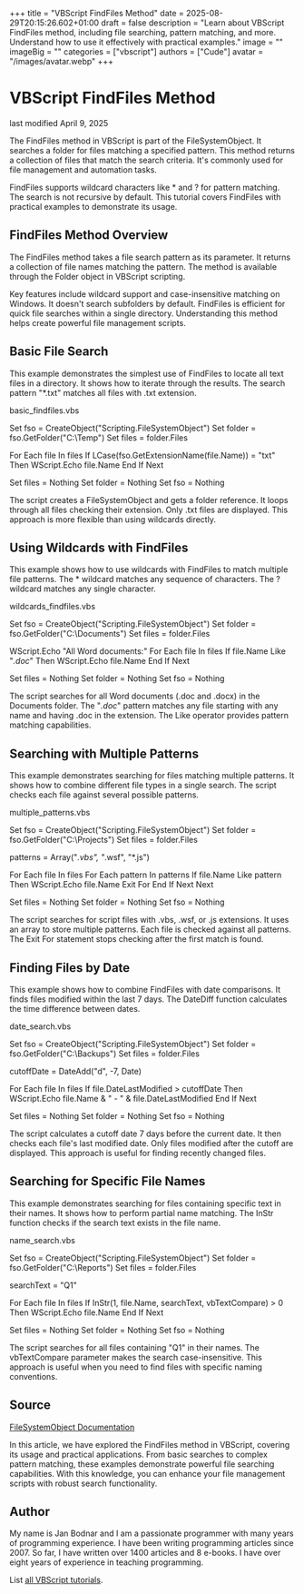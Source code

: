 +++
title = "VBScript FindFiles Method"
date = 2025-08-29T20:15:26.602+01:00
draft = false
description = "Learn about VBScript FindFiles method, including file searching, pattern matching, and more. Understand how to use it effectively with practical examples."
image = ""
imageBig = ""
categories = ["vbscript"]
authors = ["Cude"]
avatar = "/images/avatar.webp"
+++

# VBScript FindFiles Method

last modified April 9, 2025

The FindFiles method in VBScript is part of the
FileSystemObject. It searches a folder for files matching a
specified pattern. This method returns a collection of files that match the
search criteria. It's commonly used for file management and automation tasks.

FindFiles supports wildcard characters like * and ? for pattern
matching. The search is not recursive by default. This tutorial covers
FindFiles with practical examples to demonstrate its usage.

## FindFiles Method Overview

The FindFiles method takes a file search pattern as its parameter.
It returns a collection of file names matching the pattern. The method is
available through the Folder object in VBScript scripting.

Key features include wildcard support and case-insensitive matching on Windows.
It doesn't search subfolders by default. FindFiles is efficient for
quick file searches within a single directory. Understanding this method helps
create powerful file management scripts.

## Basic File Search

This example demonstrates the simplest use of FindFiles to locate
all text files in a directory. It shows how to iterate through the results. The
search pattern "*.txt" matches all files with .txt extension.

basic_findfiles.vbs
  

Set fso = CreateObject("Scripting.FileSystemObject")
Set folder = fso.GetFolder("C:\Temp")
Set files = folder.Files

For Each file In files
    If LCase(fso.GetExtensionName(file.Name)) = "txt" Then
        WScript.Echo file.Name
    End If
Next

Set files = Nothing
Set folder = Nothing
Set fso = Nothing

The script creates a FileSystemObject and gets a folder reference.
It loops through all files checking their extension. Only .txt files are
displayed. This approach is more flexible than using wildcards directly.

## Using Wildcards with FindFiles

This example shows how to use wildcards with FindFiles to match
multiple file patterns. The * wildcard matches any sequence of characters. The ?
wildcard matches any single character.

wildcards_findfiles.vbs
  

Set fso = CreateObject("Scripting.FileSystemObject")
Set folder = fso.GetFolder("C:\Documents")
Set files = folder.Files

WScript.Echo "All Word documents:"
For Each file In files
    If file.Name Like "*.doc*" Then
        WScript.Echo file.Name
    End If
Next

Set files = Nothing
Set folder = Nothing
Set fso = Nothing

The script searches for all Word documents (.doc and .docx) in the Documents
folder. The "*.doc*" pattern matches any file starting with any name and having
.doc in the extension. The Like operator provides pattern matching capabilities.

## Searching with Multiple Patterns

This example demonstrates searching for files matching multiple patterns. It
shows how to combine different file types in a single search. The script checks
each file against several possible patterns.

multiple_patterns.vbs
  

Set fso = CreateObject("Scripting.FileSystemObject")
Set folder = fso.GetFolder("C:\Projects")
Set files = folder.Files

patterns = Array("*.vbs", "*.wsf", "*.js")

For Each file In files
    For Each pattern In patterns
        If file.Name Like pattern Then
            WScript.Echo file.Name
            Exit For
        End If
    Next
Next

Set files = Nothing
Set folder = Nothing
Set fso = Nothing

The script searches for script files with .vbs, .wsf, or .js extensions. It uses
an array to store multiple patterns. Each file is checked against all patterns.
The Exit For statement stops checking after the first match is found.

## Finding Files by Date

This example shows how to combine FindFiles with date comparisons.
It finds files modified within the last 7 days. The DateDiff function calculates
the time difference between dates.

date_search.vbs
  

Set fso = CreateObject("Scripting.FileSystemObject")
Set folder = fso.GetFolder("C:\Backups")
Set files = folder.Files

cutoffDate = DateAdd("d", -7, Date)

For Each file In files
    If file.DateLastModified &gt; cutoffDate Then
        WScript.Echo file.Name &amp; " - " &amp; file.DateLastModified
    End If
Next

Set files = Nothing
Set folder = Nothing
Set fso = Nothing

The script calculates a cutoff date 7 days before the current date. It then
checks each file's last modified date. Only files modified after the cutoff are
displayed. This approach is useful for finding recently changed files.

## Searching for Specific File Names

This example demonstrates searching for files containing specific text in their
names. It shows how to perform partial name matching. The InStr function checks
if the search text exists in the file name.

name_search.vbs
  

Set fso = CreateObject("Scripting.FileSystemObject")
Set folder = fso.GetFolder("C:\Reports")
Set files = folder.Files

searchText = "Q1"

For Each file In files
    If InStr(1, file.Name, searchText, vbTextCompare) &gt; 0 Then
        WScript.Echo file.Name
    End If
Next

Set files = Nothing
Set folder = Nothing
Set fso = Nothing

The script searches for all files containing "Q1" in their names. The
vbTextCompare parameter makes the search case-insensitive. This approach is
useful when you need to find files with specific naming conventions.

## Source

[FileSystemObject Documentation](https://learn.microsoft.com/en-us/previous-versions/windows/internet-explorer/ie-developer/scripting-articles/6kxy1a51(v=vs.84))

In this article, we have explored the FindFiles method in VBScript,
covering its usage and practical applications. From basic searches to complex
pattern matching, these examples demonstrate powerful file searching
capabilities. With this knowledge, you can enhance your file management scripts
with robust search functionality.

## Author

My name is Jan Bodnar and I am a passionate programmer with many years of
programming experience. I have been writing programming articles since 2007. So
far, I have written over 1400 articles and 8 e-books. I have over eight years of
experience in teaching programming.

List [all VBScript tutorials](/vbscript/).